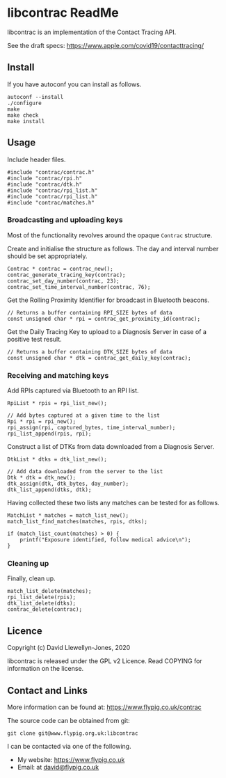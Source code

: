 # libcontrac ReadMe

libcontrac is an implementation of the Contact Tracing API.

See the draft specs: https://www.apple.com/covid19/contacttracing/

## Install

If you have autoconf you can install as follows.

```
autoconf --install
./configure
make
make check
make install
```

## Usage

Include header files.
```
#include "contrac/contrac.h"
#include "contrac/rpi.h"
#include "contrac/dtk.h"
#include "contrac/rpi_list.h"
#include "contrac/rpi_list.h"
#include "contrac/matches.h"
```

### Broadcasting and uploading keys

Most of the functionality revolves around the opaque `Contrac` structure.

Create and initialise the structure as follows. The day and interval number
should be set appropriately.

```
Contrac * contrac = contrac_new();
contrac_generate_tracing_key(contrac);
contrac_set_day_number(contrac, 23);
contrac_set_time_interval_number(contrac, 76);
```

Get the Rolling Proximity Identifier for broadcast in Bluetooth beacons.
```
// Returns a buffer containing RPI_SIZE bytes of data
const unsigned char * rpi = contrac_get_proximity_id(contrac);
```

Get the Daily Tracing Key to upload to a Diagnosis Server in case of a positive
test result.
```
// Returns a buffer containing DTK_SIZE bytes of data
const unsigned char * dtk = contrac_get_daily_key(contrac);
```

### Receiving and matching keys

Add RPIs captured via Bluetooth to an RPI list.
```
RpiList * rpis = rpi_list_new();

// Add bytes captured at a given time to the list
Rpi * rpi = rpi_new();
rpi_assign(rpi, captured_bytes, time_interval_number);
rpi_list_append(rpis, rpi);
```

Construct a list of DTKs from data downloaded from a Diagnosis Server.
```
DtkList * dtks = dtk_list_new();

// Add data downloaded from the server to the list
Dtk * dtk = dtk_new();
dtk_assign(dtk, dtk_bytes, day_number);
dtk_list_append(dtks, dtk);
```

Having collected these two lists any matches can be tested for as follows. 

```
MatchList * matches = match_list_new();
match_list_find_matches(matches, rpis, dtks);

if (match_list_count(matches) > 0) {
	printf("Exposure identified, follow medical advice\n");
}
```

### Cleaning up

Finally, clean up.
```
match_list_delete(matches);
rpi_list_delete(rpis);
dtk_list_delete(dtks);
contrac_delete(contrac);
```

## Licence

Copyright (c) David Llewellyn-Jones, 2020

libcontrac is released under the GPL v2 Licence. Read COPYING for information on the license.

## Contact and Links

More information can be found at: https://www.flypig.co.uk/contrac

The source code can be obtained from git:
```
git clone git@www.flypig.org.uk:libcontrac
```

I can be contacted via one of the following.

 * My website: https://www.flypig.co.uk
 * Email: at david@flypig.co.uk

